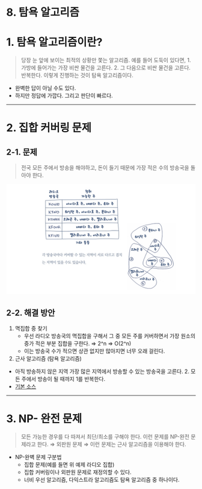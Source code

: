 # 8. 탐욕 알고리즘 

# 1. 탐욕 알고리즘이란?

> 당장 눈 앞에 보이는 최적의 상황만 쫓는 알고리즘. 예를 들어 도둑이 있다면, 1. 가방에 들어가는 가장 비싼 물건을 고른다. 2. 그 다음으로 비싼 물건을 고른다. 반복한다. 이렇게 진행하는 것이 탐욕 알고리즘이다.

- 완벽한 답이 아닐 수도 있다.
- 하지만 정답에 가깝다. 그리고 판단이 빠르다.

---

# 2. 집합 커버링 문제

## 2-1. 문제

> 전국 모든 주에서 방송을 해야하고, 돈이 들기 때문에 가장 적은 수의 방송국을 돌아야 한다.

![](Untitled-3ee74925-db88-4b1d-9bbf-57ae2f9187f2.png)

## 2-2. 해결 방안

1. 멱집합 중 찾기 
    - 우선 라디오 방송국의 멱집합을 구해서 그 중 모든 주를 커버하면서 가장 원소의 중가 적은 부분 집합을 구한다. ⇒ 2^n ⇒ O(2^n)
    - 이는 방송국 수가 적으면 상관 없지만 많아지면 너무 오래 걸린다.
2. 근사 알고리즘 (탐욕 알고리즘) 
-  아직 방송하지 않은 지역 가장 많은 지역에서 방송할 수 있는 방송국을 고른다. 2. 모든 주에서 방송이 될 때까지 1를 반복한다.
- [기본 소스](https://github.com/JUNGEEYOU/Dijkstras_algorithm/blob/master/greedy_algorithm.py)

---

# 3. NP- 완전 문제

> 모든 가능한 경우를 다 따져서 최단/최소를 구해야 한다. 이런 문제를 NP-완전 문제라고 한다.  ⇒ 외판원 문제 ⇒ 이런 문제는 근사 알고리즘을 이용해야 한다.

- NP-완벽 문제 구분법
    - 집합 문제(예를 들면 위 예제 라디오 집합)
    - 집합 커버링이나 외판원 문제로 재정의할 수 있다.
    - 너비 우선 알고리즘, 다익스트라 알고리즘도 탐욕 알고리즘 중 하나이다.
